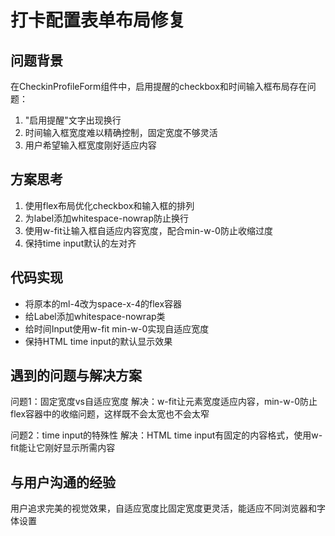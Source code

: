 # 打卡配置表单布局修复

## 问题背景
在CheckinProfileForm组件中，启用提醒的checkbox和时间输入框布局存在问题：
1. "启用提醒"文字出现换行
2. 时间输入框宽度难以精确控制，固定宽度不够灵活
3. 用户希望输入框宽度刚好适应内容

## 方案思考
1. 使用flex布局优化checkbox和输入框的排列
2. 为label添加whitespace-nowrap防止换行
3. 使用w-fit让输入框自适应内容宽度，配合min-w-0防止收缩过度
4. 保持time input默认的左对齐

## 代码实现
- 将原本的ml-4改为space-x-4的flex容器
- 给Label添加whitespace-nowrap类
- 给时间Input使用w-fit min-w-0实现自适应宽度
- 保持HTML time input的默认显示效果

## 遇到的问题与解决方案
问题1：固定宽度vs自适应宽度
解决：w-fit让元素宽度适应内容，min-w-0防止flex容器中的收缩问题，这样既不会太宽也不会太窄

问题2：time input的特殊性
解决：HTML time input有固定的内容格式，使用w-fit能让它刚好显示所需内容

## 与用户沟通的经验
用户追求完美的视觉效果，自适应宽度比固定宽度更灵活，能适应不同浏览器和字体设置
